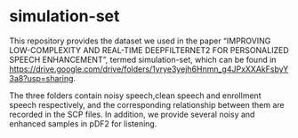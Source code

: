 # simulation-set
This repository provides the dataset we used in the paper “IMPROVING LOW-COMPLEXITY AND REAL-TIME DEEPFILTERNET2 FOR
PERSONALIZED SPEECH ENHANCEMENT”, termed simulation-set, which can be found in https://drive.google.com/drive/folders/1yrye3yejh6Hnmn_g4JPxXXAkFsbyY3a8?usp=sharing. 

The three folders contain noisy speech,clean speech and enrollment speech respectively, and the corresponding relationship between them are recorded in the SCP files. 
In addition, we provide several noisy and enhanced samples in pDF2 for listening.
